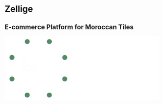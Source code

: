 # Zellige

## E-commerce Platform for Moroccan Tiles
![Zellige Logo](https://raw.githubusercontent.com/OthmanSemlali/mern-store/main/LogoLight.svg)

